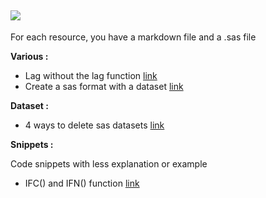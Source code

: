 
![](https://support.sas.com/images/SAS_TPTK_logo.gif) 
---

For each resource, you have a markdown file and a .sas file

**Various :**  

 - Lag without the lag function [link](https://github.com/NicoDupont/Resources/blob/master/SAS/Various/lag_without_lag_function.md) 
 - Create a sas format with a dataset [link](https://github.com/NicoDupont/Resources/blob/master/SAS/Various/create_format_with_a_dataset.md) 


**Dataset :**  

- 4 ways to delete sas datasets [link](https://github.com/NicoDupont/Resources/blob/master/SAS/Dataset/delete_dataset.md)


**Snippets :**  

Code snippets with less explanation or example  

- IFC() and IFN() function [link](https://github.com/NicoDupont/Resources/blob/master/SAS/Snippets/ifc_and_ifn_function.sas)
